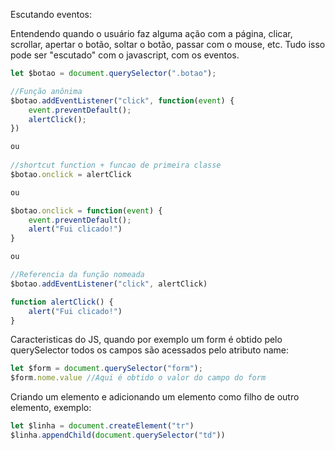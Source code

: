 Escutando eventos:

Entendendo quando o usuário faz alguma ação com a página, clicar, scrollar, apertar o botão, soltar o botão,
passar com o mouse, etc. Tudo isso pode ser "escutado" com o javascript, com os eventos.

```javascript
let $botao = document.querySelector(".botao");

//Função anônima
$botao.addEventListener("click", function(event) {
    event.preventDefault();
    alertClick();
})

ou 
    
//shortcut function + funcao de primeira classe 
$botao.onclick = alertClick

ou

$botao.onclick = function(event) {
    event.preventDefault();
    alert("Fui clicado!")
}

ou

//Referencia da função nomeada
$botao.addEventListener("click", alertClick)

function alertClick() {
    alert("Fui clicado!")
}

```

Caracteristicas do JS, quando por exemplo um form é obtido pelo querySelector todos os campos são 
acessados pelo atributo name:

``` javascript
let $form = document.querySelector("form");
$form.nome.value //Aqui é obtido o valor do campo do form
```

Criando um elemento e adicionando um elemento como filho de outro elemento, exemplo:

```javascript
let $linha = document.createElement("tr")
$linha.appendChild(document.querySelector("td"))
```